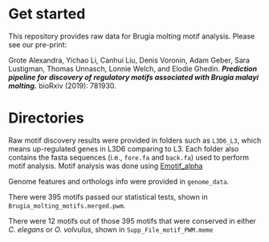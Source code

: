 # Get started

This repository provides raw data for Brugia molting motif analysis. Please see our pre-print:

Grote Alexandra, Yichao Li, Canhui Liu, Denis Voronin, Adam Geber, Sara Lustigman, Thomas Unnasch, Lonnie Welch, and Elodie Ghedin. ***Prediction pipeline for discovery of regulatory motifs associated with Brugia malayi molting.*** bioRxiv (2019): 781930.

# Directories

Raw motif discovery results were provided in folders such as `L3D6_L3`, which means up-regulated genes in L3D6 comparing to L3. Each folder also contains the fasta sequences (i.e., `fore.fa` and `back.fa`) used to perform motif analysis. Motif analysis was done using [Emotif_alpha](https://github.com/YichaoOU/Emotif_Alpha)

Genome features and orthologs info were provided in `genome_data`.

There were 395 motifs passed our statistical tests, shown in `Brugia_molting_motifs.merged.pwm`.

There were 12 motifs out of those 395 motifs that were conserved in either *C. elegans* or *O. volvulus*, shown in `Supp_File_motif_PWM.meme`
